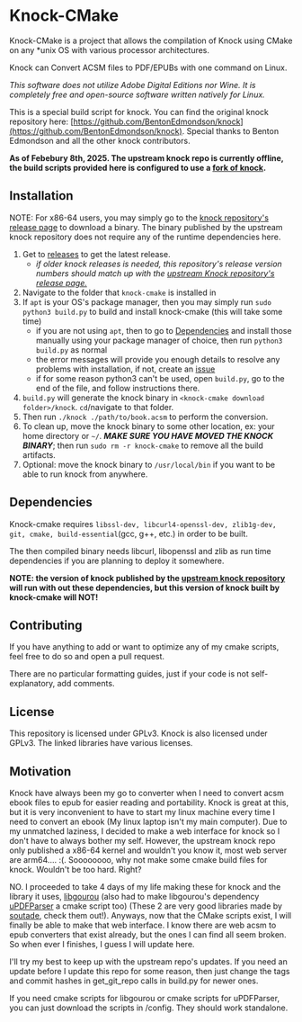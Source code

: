# Knock-CMake

Knock-CMake is a project that allows the compilation of Knock using CMake on any *unix OS with various processor architectures. 

Knock can Convert ACSM files to PDF/EPUBs with one command on Linux.

*This software does not utilize Adobe Digital Editions nor Wine. It is completely free and open-source software written natively for Linux.*

This is a special build script for knock. You can find the original knock repository here: [https://github.com/BentonEdmondson/knock](https://github.com/BentonEdmondson/knock). Special thanks to Benton Edmondson and all the other knock contributors.

**As of Febebury 8th, 2025. The upstream knock repo is currently offline, the build scripts provided here is configured to use a [fork of knock](https://github.com/Alvin-He/knock-cmake/tree/knock-base-release-79).**

## Installation

NOTE: For x86-64 users, you may simply go to the [knock repository's release page](https://github.com/BentonEdmondson/knock/releases) to download a binary. The binary published by the upstream knock repository does not require any of the runtime dependencies here.

1. Get to [releases](https://github.com/Alvin-He/knock-cmake/knock/releases) to get the latest release.
    - *if older knock releases is needed, this repository's release version numbers should match up with the [upstream Knock repository's release page.](https://github.com/BentonEdmondson/knock/releases)*
2. Navigate to the folder that `knock-cmake` is installed in
3. If `apt` is your OS's package manager, then you may simply run `sudo python3 build.py` to build and install knock-cmake (this will take some time) 
    - if you are not using `apt`, then to go to [Dependencies](#dependencies) and install those manually using your package manager of choice, then run `python3 build.py` as normal
    - the error messages will provide you enough details to resolve any problems with installation, if not, create an [issue](https://github.com/Alvin-He/knock-cmake/issues/new)
    - if for some reason python3 can't be used, open `build.py`, go to the end of the file, and follow instructions there. 
4. `build.py` will generate the knock binary in `<knock-cmake download folder>/knock`. `cd`/navigate to that folder.
5. Then run `./knock ./path/to/book.acsm` to perform the conversion.
6. To clean up, move the knock binary to some other location, ex: your home directory or `~/`. ***MAKE SURE YOU HAVE MOVED THE KNOCK BINARY***; then run `sudo rm -r knock-cmake` to remove all the build artifacts. 
7. Optional: move the knock binary to `/usr/local/bin` if you want to be able to run knock from anywhere.

## Dependencies

Knock-cmake requires `libssl-dev, libcurl4-openssl-dev, zlib1g-dev, git, cmake, build-essential`(gcc, g++, etc.) in order to be built.

The then compiled binary needs libcurl, libopenssl and zlib as run time dependencies if you are planning to deploy it somewhere.

**NOTE: the version of knock published by the [upstream knock repository](https://github.com/BentonEdmondson/knock/) will run with out these dependencies, but this version of knock built by knock-cmake will NOT!**

## Contributing

If you have anything to add or want to optimize any of my cmake scripts, feel free to do so and open a pull request. 

There are no particular formatting guides, just if your code is not self-explanatory, add comments.

## License

This repository is licensed under GPLv3. Knock is also licensed under GPLv3. The linked libraries have various licenses.

## Motivation
Knock have always been my go to converter when I need to convert acsm ebook files to epub for easier reading and portability. Knock is great at this, but it is very inconvenient to have to start my linux machine every time I need to convert an ebook (My linux laptop isn't my main computer). Due to my unmatched laziness, I decided to make a web interface for knock so I don't have to always bother my self. However, the upstream knock repo only published a x86-64 kernel and wouldn't you know it, most web server are arm64.... :(. Soooooooo, why not make some cmake build files for knock. Wouldn't be too hard. Right? 

NO. I proceeded to take 4 days of my life making these for knock and the library it uses, [libgourou](https://forge.soutade.fr/soutade/libgourou) (also had to make libgourou's dependency [uPDFParser](https://forge.soutade.fr/soutade/uPDFParser) a cmake script too) (These 2 are very good libraries made by [soutade](https://forge.soutade.fr/soutade/), check them out!). Anyways, now that the CMake scripts exist, I will finally be able to make that web interface. I know there are web acsm to epub converters that exist already, but the ones I can find all seem broken. So when ever I finishes, I guess I will update here. 

I'll try my best to keep up with the upstream repo's updates. If you need an update before I update this repo for some reason, then just change the tags and commit hashes in get_git_repo calls in build.py for newer ones.  

If you need cmake scripts for libgourou or cmake scripts for uPDFParser, you can just download the scripts in /config. They should work standalone. 

